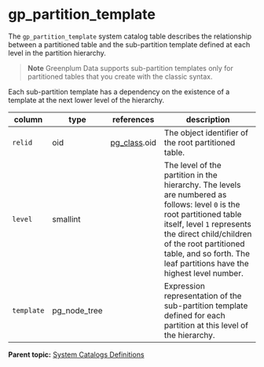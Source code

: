 # gp_partition_template

The `gp_partition_template` system catalog table describes the relationship between a partitioned table and the sub-partition template defined at each level in the partition hierarchy.

> **Note** Greenplum Data supports sub-partition templates only for partitioned tables that you create with the classic syntax.

Each sub-partition template has a dependency on the existence of a template at the next lower level of the hierarchy.

|column|type|references|description|
|------|----|----------|-----------|
|`relid`| oid | [pg_class](pg_class.html).oid| The object identifier of the root partitioned table. |
|`level`|smallint| | The level of the partition in the hierarchy. The levels are numbered as follows: level `0` is the root partitioned table itself, level `1` represents the direct child/children of the root partitioned table, and so forth. The leaf partitions have the highest level number.|
|`template`|pg_node_tree| | Expression representation of the sub-partition template defined for each partition at this level of the hierarchy. |

**Parent topic:** [System Catalogs Definitions](../system_catalogs/catalog_ref-html.html)


